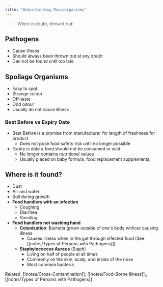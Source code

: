 ```yaml
---
title: "Understanding Microorganisms"
---
```


> When in doubt, throw it out!

## Pathogens

* Cause illness
* Should always been thrown out at any doubt
* Can not be found until too late

## Spoilage Organisms

* Easy to spot
* Strange colour
* Off-taste
* Odd odour
* Usually do not cause illness

### Best Before vs Expiry Date

* Best Before is a promise from manufacturer for length of freshness for product
	* Does not pose food safety risk until no longer possible
* Expiry is date a food should not be consumed or sold
	* No longer contains nutritional values
	* Usually placed on baby formula, food replacement supplements, 

## Where is it found?

* Dust
* Air and water
* Soil during growth
* **Food handlers with an infection**
	* Coughing
	* Diarrhea
	* Vomiting
* **Food handlers not washing hand**
	* **Colonization**: Bacteria grown outside of one's body without causing illness
		* Causes illness when in the gut through infected food (See [[notes/Types of Persons with Pathogens]])
	* **Staphylococcus Aureus** (Staph)
		* Living on half of people at all times
		* Commonly on the skin, scalp, and inside of the nose
		* Most common bacteria

Related: [[notes/Cross-Contamination]], [[notes/Food-Borne Illness]],, [[notes/Types of Persons with Pathogens]]